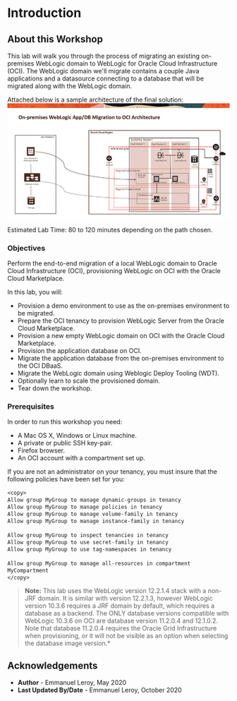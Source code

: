 # Introduction

## About this Workshop

This lab will walk you through the process of migrating an existing on-premises WebLogic domain to WebLogic for Oracle Cloud Infrastructure (OCI). The WebLogic domain we'll migrate contains a couple Java applications and a datasource connecting to a database that will be migrated along with the WebLogic domain.

Attached below is a sample architecture of the final solution:
![](./images/Architecture.png)

Estimated Lab Time: 80 to 120 minutes depending on the path chosen.

### Objectives

Perform the end-to-end migration of a local WebLogic domain to Oracle Cloud Infrastructure (OCI), provisioning WebLogic on OCI with the Oracle Cloud Marketplace.

In this lab, you will:
- Provision a demo environment to use as the on-premises environment to be migrated.
- Prepare the OCI tenancy to provision WebLogic Server from the Oracle Cloud Marketplace.
- Provision a new empty WebLogic domain on OCI with the Oracle Cloud Marketplace.
- Provision the application database on OCI.
- Migrate the application database from the on-premises environment to the OCI DBaaS.
- Migrate the WebLogic domain using Weblogic Deploy Tooling (WDT).
- Optionally learn to scale the provisioned domain.
- Tear down the workshop.

### Prerequisites

In order to run this workshop you need:

* A Mac OS X, Windows or Linux machine.
* A private or public SSH key-pair.
* Firefox browser.
* An OCI account with a compartment set up.

If you are not an administrator on your tenancy, you must insure that the following policies have been set for you:

```
<copy>
Allow group MyGroup to manage dynamic-groups in tenancy
Allow group MyGroup to manage policies in tenancy
Allow group MyGroup to manage volume-family in tenancy
Allow group MyGroup to manage instance-family in tenancy

Allow group MyGroup to inspect tenancies in tenancy
Allow group MyGroup to use secret-family in tenancy
Allow group MyGroup to use tag-namespaces in tenancy

Allow group MyGroup to manage all-resources in compartment MyCompartment
</copy>
```

> **Note:** This lab uses the WebLogic version 12.2.1.4 stack with a non-JRF domain. It is similar with version 12.2.1.3, however WebLogic version 10.3.6 requires a JRF domain by default, which requires a database as a backend. The ONLY database versions compatible with WebLogic 10.3.6 on OCI are database version 11.2.0.4 and 12.1.0.2. Note that database 11.2.0.4 requires the Oracle Grid Infrastructure when provisioning, or it will not be visible as an option when selecting the database image version.*


## Acknowledgements

 - **Author** - Emmanuel Leroy, May 2020
 - **Last Updated By/Date** - Emmanuel Leroy, October 2020
